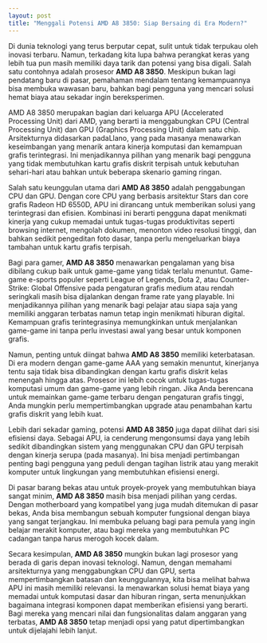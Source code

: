 ```yaml
---
layout: post
title: "Menggali Potensi AMD A8 3850: Siap Bersaing di Era Modern?"
---
```


Di dunia teknologi yang terus berputar cepat, sulit untuk tidak terpukau oleh inovasi terbaru. Namun, terkadang kita lupa bahwa perangkat keras yang lebih tua pun masih memiliki daya tarik dan potensi yang bisa digali. Salah satu contohnya adalah prosesor **AMD A8 3850**. Meskipun bukan lagi pendatang baru di pasar, pemahaman mendalam tentang kemampuannya bisa membuka wawasan baru, bahkan bagi pengguna yang mencari solusi hemat biaya atau sekadar ingin bereksperimen.

AMD A8 3850 merupakan bagian dari keluarga APU (Accelerated Processing Unit) dari AMD, yang berarti ia menggabungkan CPU (Central Processing Unit) dan GPU (Graphics Processing Unit) dalam satu chip. Arsitekturnya didasarkan padaLlano, yang pada masanya menawarkan keseimbangan yang menarik antara kinerja komputasi dan kemampuan grafis terintegrasi. Ini menjadikannya pilihan yang menarik bagi pengguna yang tidak membutuhkan kartu grafis diskrit terpisah untuk kebutuhan sehari-hari atau bahkan untuk beberapa skenario gaming ringan.

Salah satu keunggulan utama dari **AMD A8 3850** adalah penggabungan CPU dan GPU. Dengan core CPU yang berbasis arsitektur Stars dan core grafis Radeon HD 6550D, APU ini dirancang untuk memberikan solusi yang terintegrasi dan efisien. Kombinasi ini berarti pengguna dapat menikmati kinerja yang cukup memadai untuk tugas-tugas produktivitas seperti browsing internet, mengolah dokumen, menonton video resolusi tinggi, dan bahkan sedikit pengeditan foto dasar, tanpa perlu mengeluarkan biaya tambahan untuk kartu grafis terpisah.

Bagi para gamer, **AMD A8 3850** menawarkan pengalaman yang bisa dibilang cukup baik untuk game-game yang tidak terlalu menuntut. Game-game e-sports populer seperti League of Legends, Dota 2, atau Counter-Strike: Global Offensive pada pengaturan grafis medium atau rendah seringkali masih bisa dijalankan dengan frame rate yang playable. Ini menjadikannya pilihan yang menarik bagi pelajar atau siapa saja yang memiliki anggaran terbatas namun tetap ingin menikmati hiburan digital. Kemampuan grafis terintegrasinya memungkinkan untuk menjalankan game-game ini tanpa perlu investasi awal yang besar untuk komponen grafis.

Namun, penting untuk diingat bahwa **AMD A8 3850** memiliki keterbatasan. Di era modern dengan game-game AAA yang semakin menuntut, kinerjanya tentu saja tidak bisa dibandingkan dengan kartu grafis diskrit kelas menengah hingga atas. Prosesor ini lebih cocok untuk tugas-tugas komputasi umum dan game-game yang lebih ringan. Jika Anda berencana untuk memainkan game-game terbaru dengan pengaturan grafis tinggi, Anda mungkin perlu mempertimbangkan upgrade atau penambahan kartu grafis diskrit yang lebih kuat.

Lebih dari sekadar gaming, potensi **AMD A8 3850** juga dapat dilihat dari sisi efisiensi daya. Sebagai APU, ia cenderung mengonsumsi daya yang lebih sedikit dibandingkan sistem yang menggunakan CPU dan GPU terpisah dengan kinerja serupa (pada masanya). Ini bisa menjadi pertimbangan penting bagi pengguna yang peduli dengan tagihan listrik atau yang merakit komputer untuk lingkungan yang membutuhkan efisiensi energi.

Di pasar barang bekas atau untuk proyek-proyek yang membutuhkan biaya sangat minim, **AMD A8 3850** masih bisa menjadi pilihan yang cerdas. Dengan motherboard yang kompatibel yang juga mudah ditemukan di pasar bekas, Anda bisa membangun sebuah komputer fungsional dengan biaya yang sangat terjangkau. Ini membuka peluang bagi para pemula yang ingin belajar merakit komputer, atau bagi mereka yang membutuhkan PC cadangan tanpa harus merogoh kocek dalam.

Secara kesimpulan, **AMD A8 3850** mungkin bukan lagi prosesor yang berada di garis depan inovasi teknologi. Namun, dengan memahami arsitekturnya yang menggabungkan CPU dan GPU, serta mempertimbangkan batasan dan keunggulannya, kita bisa melihat bahwa APU ini masih memiliki relevansi. Ia menawarkan solusi hemat biaya yang memadai untuk komputasi dasar dan hiburan ringan, serta menunjukkan bagaimana integrasi komponen dapat memberikan efisiensi yang berarti. Bagi mereka yang mencari nilai dan fungsionalitas dalam anggaran yang terbatas, **AMD A8 3850** tetap menjadi opsi yang patut dipertimbangkan untuk dijelajahi lebih lanjut.
